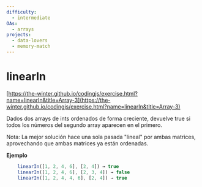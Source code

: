 ```yaml
---
difficulty:
  - intermediate
OAs:
  - arrays
projects:
  - data-lovers
  - memory-match
---
```


# linearIn

[https://the-winter.github.io/codingjs/exercise.html?name=linearIn&title=Array-3](https://the-winter.github.io/codingjs/exercise.html?name=linearIn&title=Array-3)

Dados dos arrays de ints ordenados de forma creciente,
devuelve true si todos los números del segundo array
aparecen en el primero.

Nota: La mejor solución hace una sola pasada "lineal"
por ambas matrices, aprovechando que ambas matrices
ya están ordenadas.

**Ejemplo**

```js
    linearIn([1, 2, 4, 6], [2, 4]) → true
    linearIn([1, 2, 4, 6], [2, 3, 4]) → false
    linearIn([1, 2, 4, 4, 6], [2, 4]) → true
```
